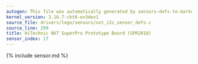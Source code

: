 ```yaml
---
autogen: This file was automatically generated by sensors-defs-to-markdown.py
kernel_version: 3.16.7-ckt6-ev3dev1
source_file: drivers/lego/sensors/nxt_i2c_sensor_defs.c
source_line: 299
title: HiTechnic NXT SuperPro Prototype Board (SPR2010)
sensor_index: 17
---
```


{% include sensor.md %}
